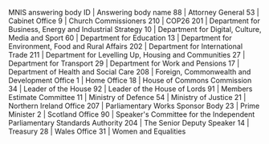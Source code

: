MNIS answering body ID | Answering body name
88 | Attorney General
53 | Cabinet Office
9 | Church Commissioners
210 | COP26
201 | Department for Business, Energy and Industrial Strategy
10 | Department for Digital, Culture, Media and Sport
60 | Department for Education
13 | Department for Environment, Food and Rural Affairs
202 | Department for International Trade
211 | Department for Levelling Up, Housing and Communities
27 | Department for Transport
29 | Department for Work and Pensions
17 | Department of Health and Social Care
208 | Foreign, Commonwealth and Development Office
1 | Home Office
18 | House of Commons Commission
34 | Leader of the House
92 | Leader of the House of Lords
91 | Members Estimate Committee
11 | Ministry of Defence
54 | Ministry of Justice
21 | Northern Ireland Office
207 | Parliamentary Works Sponsor Body
23 | Prime Minister
2 | Scotland Office
90 | Speaker's Committee for the Independent Parliamentary Standards Authority
204 | The Senior Deputy Speaker
14 | Treasury
28 | Wales Office
31 | Women and Equalities